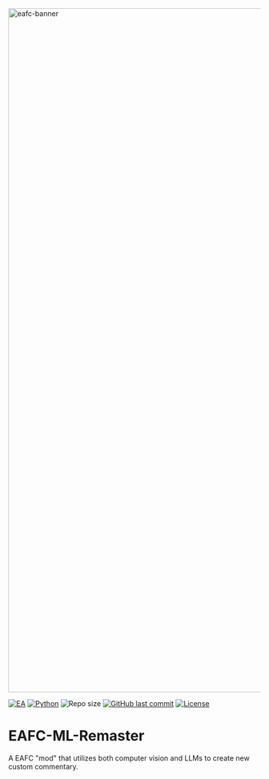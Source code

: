 
<img width="1367" alt="eafc-banner" src="https://github.com/user-attachments/assets/0a921152-ce5e-4afe-be1c-627fb96b23a5" />

[![EA](https://img.shields.io/badge/EA-%23000000.svg?logo=ea&logoColor=white)](https://www.ea.com/sports)
[![Python](https://img.shields.io/badge/Python-blue?logo=python&logoColor=fff)](https://www.python.org/)
![Repo size](https://img.shields.io/github/repo-size/gabe-mc/3d-pose-detection?color=green)
[![GitHub last commit](https://img.shields.io/github/last-commit/gabe-mc/EAFC-ML-Remaster?color=lightgrey)](https://github.com/gabe-mc/EAFC-ML-Remaster/commits)
[![License](https://img.shields.io/github/license/gabe-mc/EAFC-ML-Remaster?color=blue)](https://github.com/gabe-mc/EAFC-ML-Remaster/blob/main/LICENSE)

# EAFC-ML-Remaster
A EAFC "mod" that utilizes both computer vision and LLMs to create new custom commentary. 
